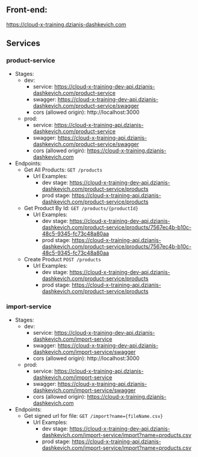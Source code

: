 ## Front-end:
https://cloud-x-training.dzianis-dashkevich.com

## Services

### product-service

- Stages:
  - dev: 
    - service: https://cloud-x-training-dev-api.dzianis-dashkevich.com/product-service
    - swagger: https://cloud-x-training-dev-api.dzianis-dashkevich.com/product-service/swagger
    - cors (allowed origin): http://localhost:3000
  - prod: 
    - service: https://cloud-x-training-api.dzianis-dashkevich.com/product-service
    - swagger: https://cloud-x-training-api.dzianis-dashkevich.com/product-service/swagger
    - cors (allowed origin): https://cloud-x-training.dzianis-dashkevich.com
- Endpoints:
  - Get All Products: `GET /products`
    - Url Examples:
      - dev stage: https://cloud-x-training-dev-api.dzianis-dashkevich.com/product-service/products
      - prod stage: https://cloud-x-training-api.dzianis-dashkevich.com/product-service/products
  - Get Product By Id: `GET /products/{productId}`
    - Url Examples:
      - dev stage: https://cloud-x-training-dev-api.dzianis-dashkevich.com/product-service/products/7567ec4b-b10c-48c5-9345-fc73c48a80aa
      - prod stage: https://cloud-x-training-api.dzianis-dashkevich.com/product-service/products/7567ec4b-b10c-48c5-9345-fc73c48a80aa
  - Create Product `POST /products`
    - Url Examples:
        - dev stage: https://cloud-x-training-dev-api.dzianis-dashkevich.com/product-service/products
        - prod stage: https://cloud-x-training-api.dzianis-dashkevich.com/product-service/products

### import-service

- Stages:
    - dev:
        - service: https://cloud-x-training-dev-api.dzianis-dashkevich.com/import-service
        - swagger: https://cloud-x-training-dev-api.dzianis-dashkevich.com/import-service/swagger
        - cors (allowed origin): http://localhost:3000
    - prod:
        - service: https://cloud-x-training-api.dzianis-dashkevich.com/import-service
        - swagger: https://cloud-x-training-api.dzianis-dashkevich.com/import-service/swagger
        - cors (allowed origin): https://cloud-x-training.dzianis-dashkevich.com
- Endpoints:
    - Get signed url for file: `GET /import?name={fileName.csv}`
        - Url Examples:
            - dev stage: https://cloud-x-training-dev-api.dzianis-dashkevich.com/import-service/import?name=products.csv
            - prod stage: https://cloud-x-training-api.dzianis-dashkevich.com/import-service/import?name=products.csv
